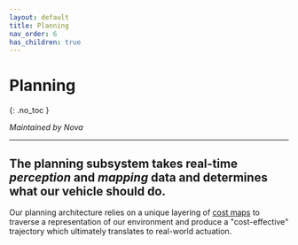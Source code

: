 ```yaml
---
layout: default
title: Planning
nav_order: 6
has_children: true
---
```


# Planning
{: .no_toc }

*Maintained by Nova*

---

## The planning subsystem takes real-time *perception* and *mapping* data and determines what our vehicle should do. 

Our planning architecture relies on a unique layering of [cost maps](../system-overview.md#cost-maps) to traverse a representation of our environment and produce a "cost-effective" trajectory which ultimately translates to real-world actuation.


